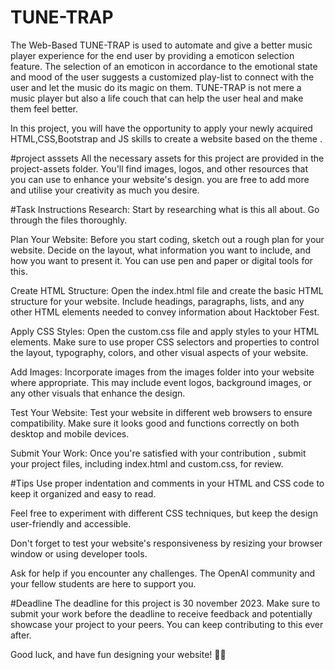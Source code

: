# TUNE-TRAP
The Web-Based TUNE-TRAP is used to automate and give a better music player experience for the end user by providing a emoticon selection feature.
The selection of an emoticon in accordance to the emotional state and mood of the user suggests a customized play-list to connect with the user and let the music do its magic on them.
TUNE-TRAP is not mere a music player but also a life couch that can help the user heal and make them feel better.

  

In this project, you will have the opportunity to apply your newly acquired HTML,CSS,Bootstrap and JS skills to create a website based on the theme .

#project asssets
All the necessary assets for this project are provided in the project-assets folder. You'll find images, logos, and other resources that you can use to enhance your website's design.
you are free to add more and utilise your creativity as much you desire.


#Task Instructions
Research: Start by researching what  is this all about. Go through the files thoroughly.

Plan Your Website: Before you start coding, sketch out a rough plan for your website. Decide on the layout, what information you want to include, and how you want to present it. You can use pen and paper or digital tools for this.

Create HTML Structure: Open the index.html file and create the basic HTML structure for your website. Include headings, paragraphs, lists, and any other HTML elements needed to convey information about Hacktober Fest.

Apply CSS Styles: Open the custom.css file and apply styles to your HTML elements. Make sure to use proper CSS selectors and properties to control the layout, typography, colors, and other visual aspects of your website.

Add Images: Incorporate images from the images folder into your website where appropriate. This may include event logos, background images, or any other visuals that enhance the design.

Test Your Website: Test your website in different web browsers to ensure compatibility. Make sure it looks good and functions correctly on both desktop and mobile devices.

Submit Your Work: Once you're satisfied with your contribution , submit your project files, including index.html and custom.css, for review.


#Tips
Use proper indentation and comments in your HTML and CSS code to keep it organized and easy to read.

Feel free to experiment with different CSS techniques, but keep the design user-friendly and accessible.

Don't forget to test your website's responsiveness by resizing your browser window or using developer tools.

Ask for help if you encounter any challenges. The OpenAI community and your fellow students are here to support you.

#Deadline
The deadline for this project is 30 november 2023. Make sure to submit your work before the deadline to receive feedback and potentially showcase your project to your peers. You can keep contributing to this ever after.

Good luck, and have fun designing your website! 🎉🌟
